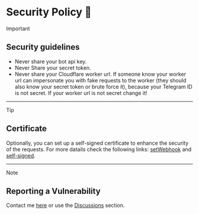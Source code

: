 # Security Policy 📜

> [!IMPORTANT]
> ## Security guidelines
> 
> - Never share your bot api key.
> - Never Share your secret token.
> - Never share your Cloudflare worker url. If someone know your worker url can impersonate you with fake requests to the worker (they should also know your secret token or brute force it), because your Telegram ID is not secret. If your worker url is not secret change it!
>

---
> [!TIP]
> ## Certificate
> 
> Optionally, you can set up a self-signed certificate to enhance the security of the requests. 
> For more datails check the following links: [setWebhook](https://core.telegram.org/bots/api#setwebhook) and [self-signed](https://core.telegram.org/bots/self-signed).
---
<!--
## Supported Versions

Use this section to tell people about which versions of your project are
currently being supported with security updates.

| Version | Supported          |
| ------- | ------------------ |
| 5.1.x   | :white_check_mark: |
| 5.0.x   | :x:                |
| 4.0.x   | :white_check_mark: |
| < 4.0   | :x:                |
-->

> [!NOTE]
> ## Reporting a Vulnerability
> 
> Contact me [here](https://t.me/Mqtth3w_support_bot) or use the [Discussions](https://github.com/Mqtth3w/library-Telegram-bot/discussions) section.
>


<!--
Use this section to tell people how to report a vulnerability.

Tell them where to go, how often they can expect to get an update on a
reported vulnerability, what to expect if the vulnerability is accepted or
declined, etc.
-->
